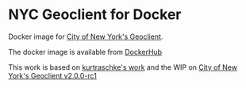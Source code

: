 # NYC Geoclient for Docker

Docker image for [City of New York's Geoclient](https://github.com/CityOfNewYork/geoclient).

The docker image is available from [DockerHub](https://hub.docker.com/r/edgargonzalez/nyc-geoclient)

This work is based on [kurtraschke's work](https://github.com/kurtraschke/geoclient-docker) and the WIP on [City of New York's Geoclient v2.0.0-rc1](https://github.com/CityOfNewYork/geoclient/tree/2.0.0-rc.1)
